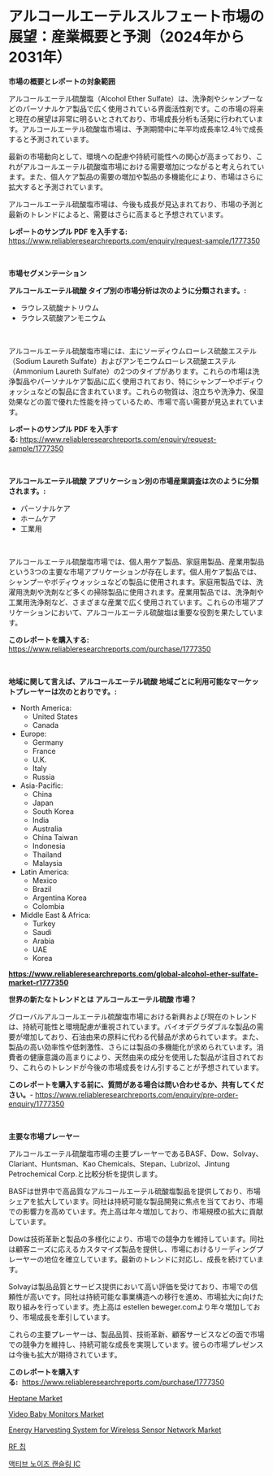 <p><h1>アルコールエーテルスルフェート市場の展望：産業概要と予測（2024年から2031年）</h1></p><p><strong>市場の概要とレポートの対象範囲</strong></p>
<p><p>アルコールエーテル硫酸塩（Alcohol Ether Sulfate）は、洗浄剤やシャンプーなどのパーソナルケア製品で広く使用されている界面活性剤です。この市場の将来と現在の展望は非常に明るいとされており、市場成長分析も活発に行われています。アルコールエーテル硫酸塩市場は、予測期間中に年平均成長率12.4％で成長すると予測されています。</p><p>最新の市場動向として、環境への配慮や持続可能性への関心が高まっており、これがアルコールエーテル硫酸塩市場における需要増加につながると考えられています。また、個人ケア製品の需要の増加や製品の多機能化により、市場はさらに拡大すると予測されています。</p><p>アルコールエーテル硫酸塩市場は、今後も成長が見込まれており、市場の予測と最新のトレンドによると、需要はさらに高まると予想されています。</p></p>
<p><strong>レポートのサンプル PDF を入手する:</strong> <a href="https://www.reliableresearchreports.com/enquiry/request-sample/1777350">https://www.reliableresearchreports.com/enquiry/request-sample/1777350</a></p>
<p>&nbsp;</p>
<p><strong>市場セグメンテーション</strong></p>
<p><strong>アルコールエーテル硫酸 タイプ別の市場分析は次のように分類されます。:</strong></p>
<p><ul><li>ラウレス硫酸ナトリウム</li><li>ラウレス硫酸アンモニウム</li></ul></p>
<p>&nbsp;</p>
<p><p>アルコールエーテル硫酸塩市場には、主にソーディウムローレス硫酸エステル（Sodium Laureth Sulfate）およびアンモニウムローレス硫酸エステル（Ammonium Laureth Sulfate）の2つのタイプがあります。これらの市場は洗浄製品やパーソナルケア製品に広く使用されており、特にシャンプーやボディウォッシュなどの製品に含まれています。これらの物質は、泡立ちや洗浄力、保湿効果などの面で優れた性能を持っているため、市場で高い需要が見込まれています。</p></p>
<p><strong>レポートのサンプル PDF を入手する:</strong>&nbsp;<a href="https://www.reliableresearchreports.com/enquiry/request-sample/1777350">https://www.reliableresearchreports.com/enquiry/request-sample/1777350</a></p>
<p>&nbsp;</p>
<p><strong> アルコールエーテル硫酸 アプリケーション別の市場産業調査は次のように分類されます。:</strong></p>
<p><ul><li>パーソナルケア</li><li>ホームケア</li><li>工業用</li></ul></p>
<p>&nbsp;</p>
<p><p>アルコールエーテル硫酸塩市場では、個人用ケア製品、家庭用製品、産業用製品という3つの主要な市場アプリケーションが存在します。個人用ケア製品では、シャンプーやボディウォッシュなどの製品に使用されます。家庭用製品では、洗濯用洗剤や洗剤など多くの掃除製品に使用されます。産業用製品では、洗浄剤や工業用洗浄剤など、さまざまな産業で広く使用されています。これらの市場アプリケーションにおいて、アルコールエーテル硫酸塩は重要な役割を果たしています。</p></p>
<p><strong>このレポートを購入する:</strong>&nbsp; <a href="https://www.reliableresearchreports.com/purchase/1777350">https://www.reliableresearchreports.com/purchase/1777350</a></p>
<p>&nbsp;</p>
<p><strong>地域に関して言えば、アルコールエーテル硫酸 地域ごとに利用可能なマーケットプレーヤーは次のとおりです。:</strong></p>
<p><ul>
    <li>
        North America:
        <ul>
            <li>United States</li>
            <li>Canada</li>
        </ul>
    </li>
    <li>
        Europe:
        <ul>
            <li>Germany</li>
            <li>France</li>
            <li>U.K.</li>
            <li>Italy</li>
            <li>Russia</li>
        </ul>
    </li>
    <li>
        Asia-Pacific:
        <ul>
            <li>China</li>
            <li>Japan</li>
            <li>South Korea</li>
            <li>India</li>
            <li>Australia</li>
            <li>China Taiwan</li>
            <li>Indonesia</li>
            <li>Thailand</li>
            <li>Malaysia</li>
        </ul>
    </li>
    <li>
        Latin America:
        <ul>
            <li>Mexico</li>
            <li>Brazil</li>
            <li>Argentina Korea</li>
            <li>Colombia</li>
        </ul>
    </li>
    <li>
        Middle East & Africa:
        <ul>
            <li>Turkey</li>
            <li>Saudi</li>
            <li>Arabia</li>
            <li>UAE</li>
            <li>Korea</li>
        </ul>
    </li>
    </ul></p>
<p><strong><a href="https://www.reliableresearchreports.com/global-alcohol-ether-sulfate-market-r1777350">https://www.reliableresearchreports.com/global-alcohol-ether-sulfate-market-r1777350</a></strong>&nbsp;</p>
<p><strong>世界の新たなトレンドとは アルコールエーテル硫酸 市場？</strong></p>
<p><p>グローバルアルコールエーテル硫酸塩市場における新興および現在のトレンドは、持続可能性と環境配慮が重視されています。バイオデグラダブルな製品の需要が増加しており、石油由来の原料に代わる代替品が求められています。また、製品の高い効率性や低刺激性、さらには製品の多機能化が求められています。消費者の健康意識の高まりにより、天然由来の成分を使用した製品が注目されており、これらのトレンドが今後の市場成長をけん引することが予想されています。</p></p>
<p><strong>このレポートを購入する前に、質問がある場合は問い合わせるか、共有してください。</strong>- <a href="https://www.reliableresearchreports.com/enquiry/pre-order-enquiry/1777350">https://www.reliableresearchreports.com/enquiry/pre-order-enquiry/1777350</a></p>
<p>&nbsp;</p>
<p><strong>主要な市場プレーヤー</strong></p>
<p><p>アルコールエーテル硫酸塩市場の主要プレーヤーであるBASF、Dow、Solvay、Clariant、Huntsman、Kao Chemicals、Stepan、Lubrizol、Jintung Petrochemical Corp.と比較分析を提供します。</p><p>BASFは世界中で高品質なアルコールエーテル硫酸塩製品を提供しており、市場シェアを拡大しています。同社は持続可能な製品開発に焦点を当てており、市場での影響力を高めています。売上高は年々増加しており、市場規模の拡大に貢献しています。</p><p>Dowは技術革新と製品の多様化により、市場での競争力を維持しています。同社は顧客ニーズに応えるカスタマイズ製品を提供し、市場におけるリーディングプレーヤーの地位を確立しています。最新のトレンドに対応し、成長を続けています。</p><p>Solvayは製品品質とサービス提供において高い評価を受けており、市場での信頼性が高いです。同社は持続可能な事業構造への移行を進め、市場拡大に向けた取り組みを行っています。売上高は estellen beweger.comより年々増加しており、市場成長を牽引しています。</p><p>これらの主要プレーヤーは、製品品質、技術革新、顧客サービスなどの面で市場での競争力を維持し、持続可能な成長を実現しています。彼らの市場プレゼンスは今後も拡大が期待されています。</p></p>
<p><strong>このレポートを購入する:</strong>&nbsp;&nbsp;<a href="https://www.reliableresearchreports.com/purchase/1777350">https://www.reliableresearchreports.com/purchase/1777350</a></p>
<p><p><a href="https://issuu.com/reportprime-2/docs/heptane-market-size-2030.pptx">Heptane Market</a></p><p><a href="https://www.linkedin.com/pulse/video-baby-monitors-market-centers-aspects-growth-share-opportunity-74qye?trackingId=YbWUVczrG6HNLV1qaJYrVw%3D%3D">Video Baby Monitors Market</a></p><p><a href="https://github.com/gdfhhhj/Market-Research-Report-List-4/blob/main/energy-harvesting-system-for-wireless-sensor-network-market.md">Energy Harvesting System for Wireless Sensor Network Market</a></p><p><a href="https://github.com/JackieFauhey9089475/Market-Research-Report-List-1/blob/main/756495023575.md">RF 칩</a></p><p><a href="https://github.com/Howaoole34545/Market-Research-Report-List-1/blob/main/230293823574.md">액티브 노이즈 캔슬링 IC</a></p></p>